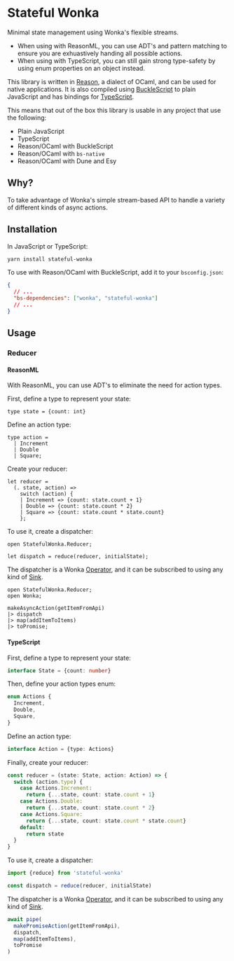 # Stateful Wonka

Minimal state management using Wonka's flexible streams.

- When using with ReasonML, you can use ADT's and pattern matching to ensure you are exhuastively handing all possible actions.
- When using with TypeScript, you can still gain strong type-safety by using enum properties on an object instead.

This library is written in [Reason](https://reasonml.github.io/), a dialect of OCaml, and can be used for native applications. It is also compiled using [BuckleScript](https://bucklescript.github.io) to plain JavaScript and has bindings for [TypeScript](https://www.typescriptlang.org/).

This means that out of the box this library is usable in any project that use the following:

- Plain JavaScript
- TypeScript
- Reason/OCaml with BuckleScript
- Reason/OCaml with `bs-native`
- Reason/OCaml with Dune and Esy

## Why?

To take advantage of Wonka's simple stream-based API to handle a variety of different kinds of async actions.

## Installation

In JavaScript or TypeScript:

```sh
yarn install stateful-wonka
```

To use with Reason/OCaml with BuckleScript, add it to your `bsconfig.json`:

```json
{
  // ...
  "bs-dependencies": ["wonka", "stateful-wonka"]
  // ...
}
```

## Usage

### Reducer

#### ReasonML

With ReasonML, you can use ADT's to eliminate the need for action types.

First, define a type to represent your state:

```re
type state = {count: int}
```

Define an action type:

```re
type action =
  | Increment
  | Double
  | Square;
```

Create your reducer:

```re
let reducer =
  (. state, action) =>
    switch (action) {
    | Increment => {count: state.count + 1}
    | Double => {count: state.count * 2}
    | Square => {count: state.count * state.count}
    };
```

To use it, create a dispatcher:

```re
open StatefulWonka.Reducer;

let dispatch = reduce(reducer, initialState);
```

The dispatcher is a Wonka [Operator](https://wonka.kitten.sh/api/operators), and it can be subscribed to using any kind of [Sink](https://wonka.kitten.sh/api/sinks).

```re
open StatefulWonka.Reducer;
open Wonka;

makeAsyncAction(getItemFromApi)
|> dispatch
|> map(addItemToItems)
|> toPromise;
```

#### TypeScript

First, define a type to represent your state:

```ts
interface State = {count: number}
```

Then, define your action types enum:

```ts
enum Actions {
  Increment,
  Double,
  Square,
}
```

Define an action type:

```ts
interface Action = {type: Actions}
```

Finally, create your reducer:

```ts
const reducer = (state: State, action: Action) => {
  switch (action.type) {
    case Actions.Increment:
      return {...state, count: state.count + 1}
    case Actions.Double:
      return {...state, count: state.count * 2}
    case Actions.Square:
      return {...state, count: state.count * state.count}
    default:
      return state
  }
}
```

To use it, create a dispatcher:

```ts
import {reduce} from 'stateful-wonka'

const dispatch = reduce(reducer, initialState)
```

The dispatcher is a Wonka [Operator](https://wonka.kitten.sh/api/operators), and it can be subscribed to using any kind of [Sink](https://wonka.kitten.sh/api/sinks).

```ts
await pipe(
  makePromiseAction(getItemFromApi),
  dispatch,
  map(addItemToItems),
  toPromise
)
```
